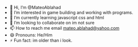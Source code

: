 - 👋 Hi, I’m @MateoAblahad
- 👀 I’m interested in game building and working with programs.
- 🌱 I’m currently learning javascript css and html
- 💞️ I’m looking to collaborate on im not sure
- 📫 How to reach me email mateo.ablahad@yahoo.com
- 😄 Pronouns: He/Him
- ⚡ Fun fact: im older than i look.

<!---
MateoAblahad/MateoAblahad is a ✨ special ✨ repository because its `README.md` (this file) appears on your GitHub profile.
You can click the Preview link to take a look at your changes.
--->
